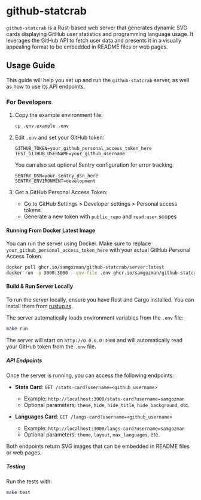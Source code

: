 # github-statcrab

`github-statcrab` is a Rust-based web server that generates dynamic SVG cards displaying GitHub user statistics and programming language usage. It leverages the GitHub API to fetch user data and presents it in a visually appealing format to be embedded in README files or web pages.

## Usage Guide

This guide will help you set up and run the `github-statcrab` server, as well as how to use its API endpoints.

### For Developers

1. Copy the example environment file:

   ```bash
   cp .env.example .env
   ```

2. Edit `.env` and set your GitHub token:

   ```env
   GITHUB_TOKEN=your_github_personal_access_token_here
   TEST_GITHUB_USERNAME=your_github_username
   ```

   You can also set optional Sentry configuration for error tracking.

   ```env
   SENTRY_DSN=your_sentry_dsn_here
   SENTRY_ENVIRONMENT=development
   ```

3. Get a GitHub Personal Access Token:
   - Go to GitHub Settings > Developer settings > Personal access tokens
   - Generate a new token with `public_repo` and `read:user` scopes

#### Running From Docker Latest Image

You can run the server using Docker. Make sure to replace `your_github_personal_access_token_here` with your actual GitHub Personal Access Token.

```bash
docker pull ghcr.io/samgozman/github-statcrab/server:latest  
docker run -p 3000:3000 --env-file .env ghcr.io/samgozman/github-statcrab/server:latest
```

#### Build & Run Server Locally

To run the server locally, ensure you have Rust and Cargo installed. You can install them from [rustup.rs](https://rustup.rs/).

The server automatically loads environment variables from the `.env` file:

```bash
make run
```

The server will start on `http://0.0.0.0:3000` and will automatically read your GitHub token from the `.env` file.

##### API Endpoints

Once the server is running, you can access the following endpoints:

- **Stats Card**: `GET /stats-card?username=<github_username>`
  - Example: `http://localhost:3000/stats-card?username=samgozman`
  - Optional parameters: `theme`, `hide`, `hide_title`, `hide_background`, etc.

- **Languages Card**: `GET /langs-card?username=<github_username>`  
  - Example: `http://localhost:3000/langs-card?username=samgozman`
  - Optional parameters: `theme`, `layout`, `max_languages`, etc.

Both endpoints return SVG images that can be embedded in README files or web pages.

##### Testing

Run the tests with:

```bash
make test
```

